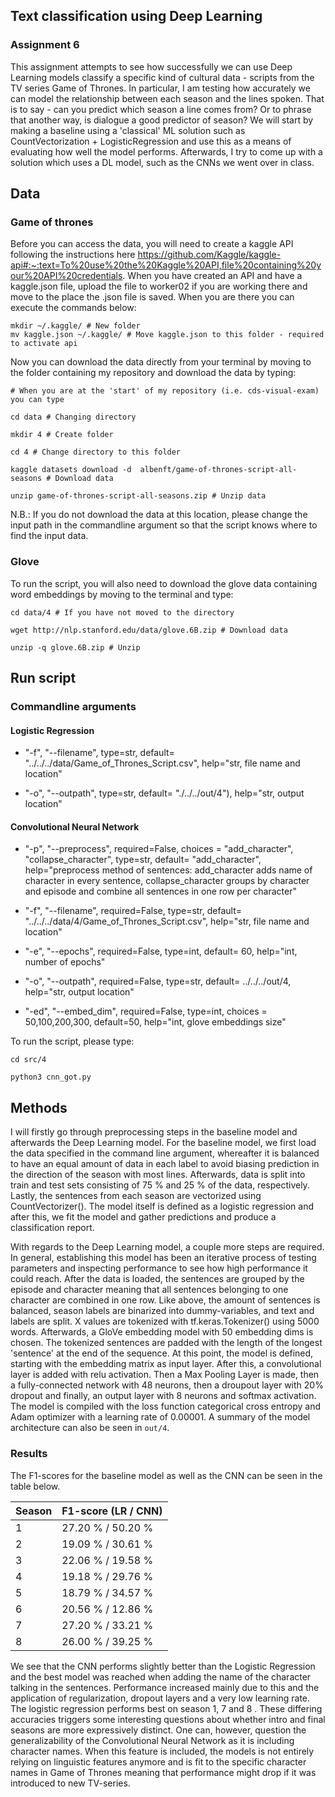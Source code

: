 ## Text classification using Deep Learning
### Assignment 6

This assignment attempts to see how successfully we can use Deep Learning models classify a specific kind of cultural data - scripts from the TV series Game of Thrones. In particular, I am testing how accurately we can model the relationship between each season and the lines spoken. That is to say - can you predict which season a line comes from? Or to phrase that another way, is dialogue a good predictor of season? We will start by making a baseline using a 'classical' ML solution such as CountVectorization + LogisticRegression and use this as a means of evaluating how well the model performs. Afterwards, I try to come up with a solution which uses a DL model, such as the CNNs we went over in class.


## Data
### Game of thrones 
Before you can access the data, you will need to create a kaggle API following the instructions here https://github.com/Kaggle/kaggle-api#:~:text=To%20use%20the%20Kaggle%20API,file%20containing%20your%20API%20credentials. When you have created an API and have a kaggle.json file, upload the file to worker02 if you are working there and move to the place the .json file is saved. When you are there you can execute the commands below:

```
mkdir ~/.kaggle/ # New folder 
mv kaggle.json ~/.kaggle/ # Move kaggle.json to this folder - required to activate api
```
Now you can download the data directly from your terminal by moving to the folder containing my repository and download the data by typing:

```
# When you are at the 'start' of my repository (i.e. cds-visual-exam) you can type

cd data # Changing directory 

mkdir 4 # Create folder 

cd 4 # Change directory to this folder

kaggle datasets download -d  albenft/game-of-thrones-script-all-seasons # Download data

unzip game-of-thrones-script-all-seasons.zip # Unzip data
```
N.B.: If you do not download the data at this location, please change the input path in the commandline argument so that the script knows where to find the input data.


### Glove
To run the script, you will also need to download the glove data containing word embeddings by moving to the terminal and type:

```
cd data/4 # If you have not moved to the directory

wget http://nlp.stanford.edu/data/glove.6B.zip # Download data

unzip -q glove.6B.zip # Unzip

```
## Run script

### Commandline arguments
#### Logistic Regression
    
 - "-f", "--filename", type=str, default= "../../../data/Game_of_Thrones_Script.csv", help="str, file name and location"    
 
 - "-o", "--outpath", type=str, default= "./../../out/4"), help="str, output location"

#### Convolutional Neural Network

-  "-p", "--preprocess", required=False, choices = "add_character", "collapse_character", type=str, default= "add_character", help="preprocess method of sentences: add_character adds name of character in every sentence, collapse_character groups by character and episode and combine all sentences in one row per character"

- "-f", "--filename", required=False, type=str, default= "../../../data/4/Game_of_Thrones_Script.csv", help="str, file name and location"
    
- "-e", "--epochs", required=False, type=int, default= 60, help="int, number of epochs"   
    
- "-o", "--outpath", required=False, type=str, default= ../../../out/4, help="str, output location"

- "-ed", "--embed_dim", required=False, type=int, choices = 50,100,200,300, default=50, help="int, glove embeddings size" 

To run the script, please type: 

```
cd src/4

python3 cnn_got.py
```

## Methods
I will firstly go through preprocessing steps in the baseline model and afterwards the Deep Learning model. For the baseline model, we first load the data specified in the command line argument, whereafter it is balanced to have an equal amount of data in each label to avoid biasing prediction in the direction of the season with most lines. Afterwards, data is split into train and test sets consisting of 75 % and 25 % of the data, respectively. Lastly, the sentences from each season are vectorized using CountVectorizer(). The model itself is defined as a logistic regression and after this, we fit the model and gather predictions and produce a classification report. 

With regards to the Deep Learning model, a couple more steps are required. In general, establishing this model has been an iterative process of testing parameters and inspecting performance to see how high performance it could reach. After the data is loaded, the sentences are grouped by the episode and character meaning that all sentences belonging to one character are combined in one row. Like above, the amount of sentences is balanced, season labels are binarized into dummy-variables, and text and labels are split. X values are tokenized with tf.keras.Tokenizer() using 5000 words. Afterwards, a GloVe embedding model with 50 embedding dims is chosen. The tokenized sentences are padded with the length of the longest 'sentence' at the end of the sequence. At this point, the model is defined, starting with the embedding matrix as input layer. After this, a convolutional layer is added with relu activation. Then a Max Pooling Layer is made, then a fully-connected network with 48 neurons, then a droupout layer with 20% dropout and finally, an output layer with 8 neurons and softmax activation. The model is compiled with the loss function categorical cross entropy and Adam optimizer with a learning rate of 0.00001. A summary of the model architecture can also be seen in ```out/4```.



### Results

The F1-scores for the baseline model as well as the CNN can be seen in the table below.


| Season    | F1-score (LR / CNN) |
| --------- | --------|
| 1    | 27.20 % / 50.20 %       |
| 2 | 19.09 % / 30.61 %        |
| 3 | 22.06 % / 19.58 %        |
| 4 | 19.18 % / 29.76 %        |
| 5 | 18.79 % / 34.57 %        |
| 6 | 20.56 % / 12.86 %        |
| 7 | 27.20 % / 33.21 %        |
| 8 | 26.00 % / 39.25 %        |


We see that the CNN performs slightly better than the Logistic Regression and the best model was reached when adding the name of the character talking in the sentences. Performance increased mainly due to this and the application of regularization, dropout layers and a very low learning rate. The logistic regression performs best on season 1, 7 and 8 . These differing accuracies triggers some interesting questions about whether intro and final seasons are more expressively distinct. One can, however, question the generalizability of the Convolutional Neural Network as it is including character names. When this feature is included, the models is not entirely relying on linguistic features anymore and is fit to the specific character names in Game of Thrones meaning that performance might drop if it was introduced to new TV-series.

